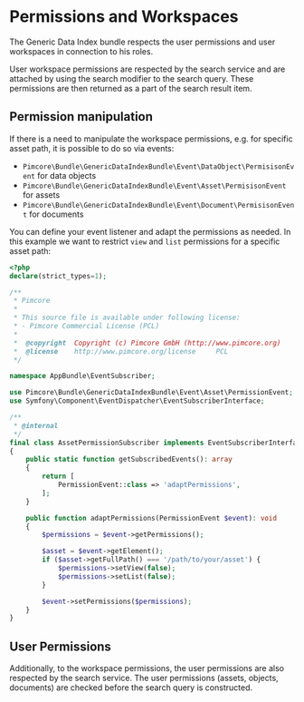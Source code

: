 # Permissions and Workspaces
The Generic Data Index bundle respects the user permissions and user workspaces in connection to his roles.

User workspace permissions are respected by the search service and are attached by using the search modifier to the search query. 
These permissions are then returned as a part of the search result item.

## Permission manipulation
If there is a need to manipulate the workspace permissions, e.g. for specific asset path, it is possible to do so via events:
- `Pimcore\Bundle\GenericDataIndexBundle\Event\DataObject\PermisisonEvent` for data objects
- `Pimcore\Bundle\GenericDataIndexBundle\Event\Asset\PermisisonEvent` for assets
- `Pimcore\Bundle\GenericDataIndexBundle\Event\Document\PermisisonEvent` for documents

You can define your event listener and adapt the permissions as needed. In this example we want to restrict `view` and `list` permissions for a specific asset path:
```php
<?php
declare(strict_types=1);

/**
 * Pimcore
 *
 * This source file is available under following license:
 * - Pimcore Commercial License (PCL)
 *
 *  @copyright  Copyright (c) Pimcore GmbH (http://www.pimcore.org)
 *  @license    http://www.pimcore.org/license     PCL
 */

namespace AppBundle\EventSubscriber;

use Pimcore\Bundle\GenericDataIndexBundle\Event\Asset\PermissionEvent;
use Symfony\Component\EventDispatcher\EventSubscriberInterface;

/**
 * @internal
 */
final class AssetPermissionSubscriber implements EventSubscriberInterface
{
    public static function getSubscribedEvents(): array
    {
        return [
            PermissionEvent::class => 'adaptPermissions',
        ];
    }

    public function adaptPermissions(PermissionEvent $event): void
    {
        $permissions = $event->getPermissions();

        $asset = $event->getElement();
        if ($asset->getFullPath() === '/path/to/your/asset') {
            $permissions->setView(false);
            $permissions->setList(false);
        }

        $event->setPermissions($permissions);
    }
}
```

## User Permissions
Additionally, to the workspace permissions, the user permissions are also respected by the search service. 
The user permissions (assets, objects, documents) are checked before the search query is constructed.